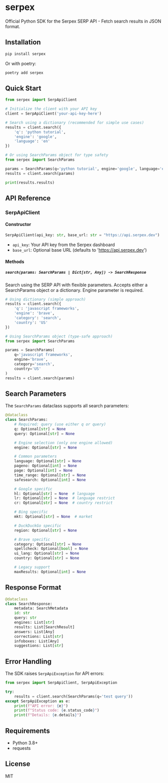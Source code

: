 # serpex

Official Python SDK for the Serpex SERP API - Fetch search results in JSON format.

## Installation

```bash
pip install serpex
```

Or with poetry:

```bash
poetry add serpex
```

## Quick Start

```python
from serpex import SerpApiClient

# Initialize the client with your API key
client = SerpApiClient('your-api-key-here')

# Search using a dictionary (recommended for simple use cases)
results = client.search({
    'q': 'python tutorial',
    'engine': 'google',
    'language': 'en'
})

# Or using SearchParams object for type safety
from serpex import SearchParams

params = SearchParams(q='python tutorial', engine='google', language='en')
results = client.search(params)

print(results.results)

```

## API Reference

### SerpApiClient

#### Constructor

```python
SerpApiClient(api_key: str, base_url: str = "https://api.serpex.dev")
```

- `api_key`: Your API key from the Serpex dashboard
- `base_url`: Optional base URL (defaults to 'https://api.serpex.dev')

#### Methods

##### `search(params: SearchParams | Dict[str, Any]) -> SearchResponse`

Search using the SERP API with flexible parameters. Accepts either a SearchParams object or a dictionary. Engine parameter is required.

```python
# Using dictionary (simple approach)
results = client.search({
    'q': 'javascript frameworks',
    'engine': 'brave',
    'category': 'search',
    'country': 'US'
})

# Using SearchParams object (type-safe approach)
from serpex import SearchParams

params = SearchParams(
    q='javascript frameworks',
    engine='brave',
    category='search',
    country='US'
)
results = client.search(params)
```

## Search Parameters

The `SearchParams` dataclass supports all search parameters:

```python
@dataclass
class SearchParams:
    # Required: query (use either q or query)
    q: Optional[str] = None
    query: Optional[str] = None

    # Engine selection (only one engine allowed)
    engine: Optional[str] = None

    # Common parameters
    language: Optional[str] = None
    pageno: Optional[int] = None
    page: Optional[int] = None
    time_range: Optional[str] = None
    safesearch: Optional[int] = None

    # Google specific
    hl: Optional[str] = None  # language
    lr: Optional[str] = None  # language restrict
    cr: Optional[str] = None  # country restrict

    # Bing specific
    mkt: Optional[str] = None  # market

    # DuckDuckGo specific
    region: Optional[str] = None

    # Brave specific
    category: Optional[str] = None
    spellcheck: Optional[bool] = None
    ui_lang: Optional[str] = None
    country: Optional[str] = None

    # Legacy support
    maxResults: Optional[int] = None
```

## Response Format

```python
@dataclass
class SearchResponse:
    metadata: SearchMetadata
    id: str
    query: str
    engines: List[str]
    results: List[SearchResult]
    answers: List[Any]
    corrections: List[str]
    infoboxes: List[Any]
    suggestions: List[str]
```

## Error Handling

The SDK raises `SerpApiException` for API errors:

```python
from serpex import SerpApiClient, SerpApiException

try:
    results = client.search(SearchParams(q='test query'))
except SerpApiException as e:
    print(f"API error: {e}")
    print(f"Status code: {e.status_code}")
    print(f"Details: {e.details}")
```

## Requirements

- Python 3.8+
- requests

## License

MIT